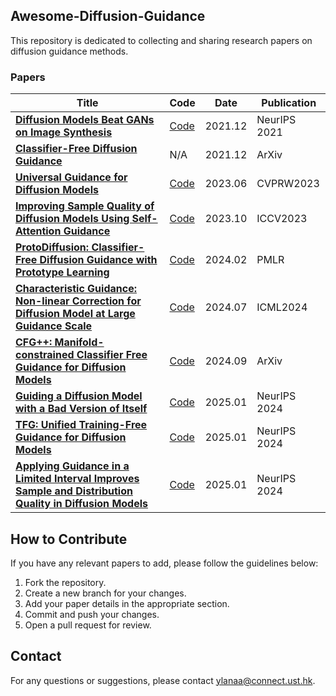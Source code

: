## Awesome-Diffusion-Guidance
This repository is dedicated to collecting and sharing research papers on diffusion guidance methods.

### Papers


| Title                                                                 | Code                                                       | Date       | Publication |
| --------------------------------------------------------------------- | ---------------------------------------------------------- | ---------- | ----------- |
| [**Diffusion Models Beat GANs on Image Synthesis**](https://openreview.net/forum?id=qw8AKxfYbI) | [Code](https://github.com/openai/guided-diffusion)         | 2021.12    | NeurIPS 2021 |
| [**Classifier-Free Diffusion Guidance**](https://openreview.net/forum?id=qw8AKxfYbI) | N/A                                                        | 2021.12    | ArXiv       |
| [**Universal Guidance for Diffusion Models**](https://ieeexplore.ieee.org/document/10208653/) | [Code](https://github.com/arpitbansal297/Universal-Guided-Diffusion)                                                        | 2023.06    | CVPRW2023   |
| [**Improving Sample Quality of Diffusion Models Using Self-Attention Guidance**](https://ieeexplore.ieee.org/document/10378223/) | [Code](https://github.com/SusungHong/Self-Attention-Guidance)                                                       | 2023.10    | ICCV2023    |
| [**ProtoDiffusion: Classifier-Free Diffusion Guidance with Prototype Learning**](https://proceedings.mlr.press/v222/baykal24a.html) | [Code](https://github.com/ituvisionlab/ProtoDiffusion)                                                        | 2024.02    | PMLR        |
| [**Characteristic Guidance: Non-linear Correction for Diffusion Model at Large Guidance Scale**](https://proceedings.mlr.press/v235/zheng24f.html) | [Code](https://github.com/scraed/CharacteristicGuidanceWebUI)                                                        | 2024.07    | ICML2024    |
| [**CFG++: Manifold-constrained Classifier Free Guidance for Diffusion Models**](http://arxiv.org/abs/2406.08070) | [Code](https://cfgpp-diffusion.github.io/)                                                        | 2024.09    | ArXiv       |
| [**Guiding a Diffusion Model with a Bad Version of Itself**](https://proceedings.neurips.cc/paper_files/paper/2024/hash/5ee7ed60a7e8169012224dec5fe0d27f-Abstract-Conference.html) | [Code](https://github.com/NVlabs/edm2)                                                      | 2025.01    | NeurIPS 2024 |
| [**TFG: Unified Training-Free Guidance for Diffusion Models**](https://papers.nips.cc/paper_files/paper/2024/hash/2818054fc6de6dacdda0f142a3475933-Abstract-Conference.html) | [Code](https://github.com/YWolfeee/Training-Free-Guidance)                                                        | 2025.01    | NeurIPS 2024 |
| [**Applying Guidance in a Limited Interval Improves Sample and Distribution Quality in Diffusion Models**](https://proceedings.neurips.cc/paper_files/paper/2024/hash/dd540e1c8d26687d56d296e64d35949f-Abstract-Conference.html) | [Code](https://github.com/kynkaat/guidance-interval)                                                        | 2025.01    | NeurIPS 2024 |


## How to Contribute
If you have any relevant papers to add, please follow the guidelines below:
1. Fork the repository.
2. Create a new branch for your changes.
3. Add your paper details in the appropriate section.
4. Commit and push your changes.
5. Open a pull request for review.

## Contact
For any questions or suggestions, please contact [ylanaa@connect.ust.hk](ylan:ylanaa@connect.ust.hk).

